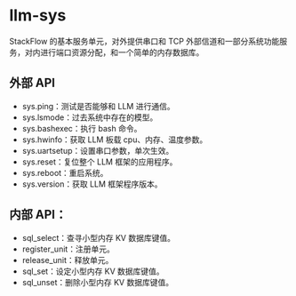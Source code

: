 # llm-sys
StackFlow 的基本服务单元，对外提供串口和 TCP 外部信道和一部分系统功能服务，对内进行端口资源分配，和一个简单的内存数据库。

## 外部 API
- sys.ping：测试是否能够和 LLM 进行通信。
- sys.lsmode：过去系统中存在的模型。
- sys.bashexec：执行 bash 命令。
- sys.hwinfo：获取 LLM 板载 cpu、内存、温度参数。
- sys.uartsetup：设置串口参数，单次生效。
- sys.reset：复位整个 LLM 框架的应用程序。
- sys.reboot：重启系统。
- sys.version：获取 LLM 框架程序版本。

## 内部 API：
- sql_select：查寻小型内存 KV 数据库键值。
- register_unit：注册单元。
- release_unit：释放单元。
- sql_set：设定小型内存 KV 数据库键值。
- sql_unset：删除小型内存 KV 数据库键值。

